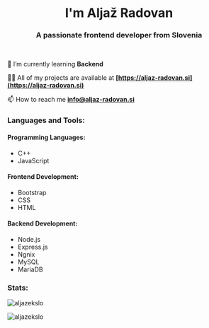 <h1 align="center">I'm Aljaž Radovan</h1>
<h3 align="center">A passionate frontend developer from Slovenia</h3><br>

🌱 I’m currently learning **Backend**

👨‍💻 All of my projects are available at **[https://aljaz-radovan.si](https://aljaz-radovan.si)**

📫 How to reach me **info@aljaz-radovan.si**

<h3 align="left">Languages and Tools:</h3>
<h4 align="left">Programming Languages:</h4>
<ul>
    <li>C++</li>
    <li>JavaScript</li>
</ul>
<h4 align="left">Frontend Development:</h4>
<ul>
    <li>Bootstrap</li>
    <li>CSS</li>
    <li>HTML</li>
</ul>
<h4 align="left">Backend Development:</h4>
<ul>
    <li>Node.js</li>
    <li>Express.js</li>
    <li>Ngnix</li>
    <li>MySQL</li>
    <li>MariaDB</li>
</ul>
<h3 align="left">Stats:</h4>
<p><img align="center" src="https://github-readme-stats.vercel.app/api?username=aljazekslo&show_icons=true&theme=radical&locale=en" alt="aljazekslo" /></p>

<p><img align="left" src="https://github-readme-stats.vercel.app/api/top-langs?username=aljazekslo&show_icons=true&theme=radical&locale=en&layout=compact" alt="aljazekslo" /></p>


